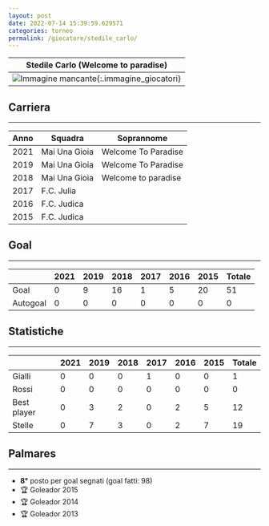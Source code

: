 ```yaml
---
layout: post
date: 2022-07-14 15:39:59.629571
categories: torneo
permalink: /giocatore/stedile_carlo/
---
```

<link rel='stylesheets' href='./../assets/giocatori.css'>

| Stedile Carlo (Welcome to paradise) |
|:-----:|
| ![Immagine mancante]('./../../assets/giocatori/stedile_carlo.png){:.immagine_giocatori} |


## Carriera
----

|Anno|Squadra|Soprannome|
|:---:|---|---|
|2021|Mai Una Gioia|Welcome To Paradise|
|2019|Mai Una Gioia|Welcome To Paradise|
|2018|Mai Una Gioia|Welcome to paradise|
|2017|F.C. Julia||
|2016|F.C. Judica||
|2015|F.C. Judica||


## Goal
----

| |2021|2019|2018|2017|2016|2015| Totale |
|---|---|---|---|---|---|---|---|
|Goal|0|9|16|1|5|20|51|
|Autogoal|0|0|0|0|0|0|0|


## Statistiche
----

| |2021|2019|2018|2017|2016|2015| Totale |
|---|---|---|---|---|---|---|---|
|Gialli|0|0|0|1|0|0|1|
|Rossi|0|0|0|0|0|0|0|
|Best player|0|3|2|0|2|5|12|
|Stelle|0|7|3|0|2|7|19|


## Palmares
----

- **8°** posto per goal segnati (goal fatti: 98)
- 🏆 Goleador 2015
- 🏆 Goleador 2014
- 🏆 Goleador 2013